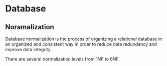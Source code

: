 # Database 

## Noramalization

Database normalization is the process of organizing a relational database in an organized and consistent way in 
order to reduce data redundancy and improve data integrity.

There are several normalization levels from 1NF to 6NF.


